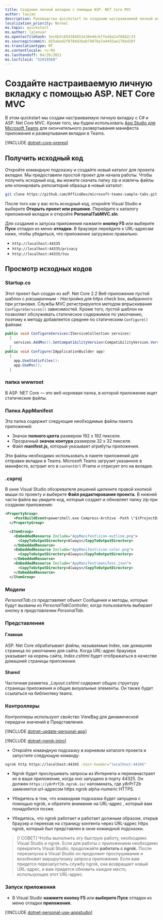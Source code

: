 ```yaml
---
title: Создание личной вкладки с помощью ASP. NET Core MVC
author: laujan
description: Руководство quickstart по созданию настраиваемой личной вкладки с помощью ASP. NET Core MVC.
localization_priority: Normal
ms.topic: quickstart
ms.author: lajanuar
ms.openlocfilehash: 3ec6b5c054384653e30e46cbffed4a2af6662c33
ms.sourcegitcommit: 825abed2f8784d2bab7407ba7a4455ae17bbd28f
ms.translationtype: MT
ms.contentlocale: ru-RU
ms.lasthandoff: 04/26/2021
ms.locfileid: "52019568"
---
```

# <a name="create-a-custom-personal-tab-with-asp-net-core-mvc"></a>Создайте настраиваемую личную вкладку с помощью ASP. NET Core MVC

В этом quickstart мы создам настраиваемую личную вкладку с C# и ASP. Net Core MVC. Кроме того, мы будем использовать [App Studio для Microsoft Teams](~/concepts/build-and-test/app-studio-overview.md) для окончательного развертывания манифеста приложения и развертывания вкладки в Teams.

[!INCLUDE [dotnet-core-prereq](~/includes/tabs/dotnet-core-prereq.md)]

## <a name="get-the-source-code"></a>Получить исходный код

Откройте командную подсказку и создайте новый каталог для проекта вкладки. Мы предоставили простой проект для начала работы. Чтобы получить исходный код, вы можете скачать папку zip и извлечь файлы или клонировать репозиторий образца в новый каталог:

``` bash
git clone https://github.com/OfficeDev/microsoft-teams-sample-tabs.git
```

После того как у вас есть исходный код, откройте Visual Studio и выберите **Открыть проект или решение**. Перейдите к каталогу приложений вкладок и откройте **PersonalTabMVC.sln**.

Для создания и запуска приложения нажмите **кнопку F5** или выберите **Пуск** отладки из меню **отладки.** В браузере перейдите к URL-адресам ниже, чтобы убедиться, что приложение загружено правильно:

* `http://localhost:44335`
* `http://localhost:44335/privacy`
* `http://localhost:44335/tou`

## <a name="review-the-source-code"></a>Просмотр исходных кодов

### <a name="startupcs"></a>Startup.cs

Этот проект был создан из asP. Net Core 2.2 Веб-приложение пустой шаблон с *расширенным - Настройка для https* check box, выбранного при установке. Службы MVC регистрируются методом впрыскивания `ConfigureServices()` зависимостей. Кроме того, пустой шаблон не позволяет обслуживать статическое содержимое по умолчанию, поэтому к методу добавляется среднее по статическим `Configure()` файлам:

``` csharp
public void ConfigureServices(IServiceCollection services)
  {
    services.AddMvc().SetCompatibilityVersion(CompatibilityVersion.Version_2_2);
  }
public void Configure(IApplicationBuilder app)
  {
    app.UseStaticFiles();
    app.UseMvc();
  }
```

### <a name="wwwroot-folder"></a>папка wwwroot

В ASP. NET Core — это веб-корневая папка, в которой приложение ищет статические файлы.

### <a name="appmanifest-folder"></a>Папка AppManifest

Эта папка содержит следующие необходимые файлы пакета приложений:

* Значок **полного цвета** размером 192 x 192 пикселя.
* Прозрачный **значок контура** размером 32 x 32 пикселя.
* Файл **manifest.js,** который указывает атрибуты приложения.

Эти файлы необходимо использовать в пакете приложений для отправки вкладки в Teams. Microsoft Teams загрузит указанное в манифесте, встраит его в `contentUrl` IFrame и отрисует его на вкладке.

### <a name="csproj"></a>.csproj

В окне Visual Studio обозревателя решений щелкните правой кнопкой мыши по проекту и выберите **Файл редактирования проекта.** В нижней части файла вы увидите код, который создает и обновляет папку zip при создании приложения:

``` xml
<PropertyGroup>
    <PostBuildEvent>powershell.exe Compress-Archive -Path \"$(ProjectDir)AppManifest\*\" -DestinationPath \"$(TargetDir)tab.zip\" -Force</PostBuildEvent>
  </PropertyGroup>

  <ItemGroup>
    <EmbeddedResource Include="AppManifest\icon-outline.png">
      <CopyToOutputDirectory>Always</CopyToOutputDirectory>
    </EmbeddedResource>
    <EmbeddedResource Include="AppManifest\icon-color.png">
      <CopyToOutputDirectory>Always</CopyToOutputDirectory>
    </EmbeddedResource>
    <EmbeddedResource Include="AppManifest\manifest.json">
      <CopyToOutputDirectory>Always</CopyToOutputDirectory>
    </EmbeddedResource>
  </ItemGroup>
```

### <a name="models"></a>Модели

*PersonalTab.cs* представляет объект Сообщения и методы, которые будут вызваны из *PersonalTabController,* когда пользователь выбирает кнопку в *представлении PersonalTab.*

### <a name="views"></a>Представления

#### <a name="home"></a>Главная

ASP. Net Core обрабатывает *файлы,* называемые Index, как домашняя страница по умолчанию для сайта. Когда URL-адрес браузера указывает на корень сайта, *Index.cshtml* будет отображаться в качестве домашней страницы приложения.

#### <a name="shared"></a>Shared

Частичная разметка *_Layout.cshtml* содержит общую структуру страницы приложения и общие визуальные элементы. Он также будет ссылаться на библиотеку teams.

### <a name="controllers"></a>Контроллеры

Контроллеры используют свойство ViewBag для динамической передачи значений в Представления.

[!INCLUDE [dotnet-update-personal-app](~/includes/tabs/dotnet-update-personal-app.md)]

[!INCLUDE [dotnet-ngrok-intro](~/includes/tabs/dotnet-ngrok-intro.md)]

* Откройте командную подсказку в корневом каталоге проекта и запустите следующую команду:

``` bash
ngrok http https://localhost:44345 -host-header="localhost:44345"
```

* Ngrok будет прослушивать запросы из Интернета и перенанастрает их в ваше приложение, когда оно запущено в порту 44325.  Он должен `https://y8rPrT2b.ngrok.io/` напоминать, где *y8rPrT2b* заменяется url-адресом https ngrok alpha-numeric HTTPS.

* Убедитесь в том, что командная подсказка будет запущена с помощью ngrok, и обратите внимание на URL-адрес , который вам понадобится позже.

* Убедитесь, что *ngrok* работает и работает должным образом, открыв браузер и переехав на страницу контента через URL-адрес https ngrok, который был представлен в окне командной подсказки.

> [! СОВЕТ] Чтобы выполнить эту быструю работу, необходимо Visual Studio и ngrok. Если для работы с приложением необходимо прекратить Visual Studio, продолжайте **работать с ngrok.** После перезапуска в Visual Studio он продолжит прослушивание и возобновит маршрутизаку запроса приложения. Если вам придется перезапустить службу ngrok, она возвращает новый URL-адрес, и вам придется обновить каждое место, использующее этот URL-адрес.

### <a name="run-your-application"></a>Запуск приложения

* В Visual Studio **нажмите кнопку F5** или **выберите Пуск** отладки из меню отладки **приложения.**

[!INCLUDE [dotnet-personal-use-appstudio](~/includes/tabs/dotnet-personal-use-appstudio.md)]
